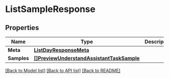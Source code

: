 # ListSampleResponse

## Properties

Name | Type | Description | Notes
------------ | ------------- | ------------- | -------------
**Meta** | [**ListDayResponseMeta**](ListDayResponse_meta.md) |  | [optional] 
**Samples** | [**[]PreviewUnderstandAssistantTaskSample**](preview.understand.assistant.task.sample.md) |  | [optional] 

[[Back to Model list]](../README.md#documentation-for-models) [[Back to API list]](../README.md#documentation-for-api-endpoints) [[Back to README]](../README.md)


